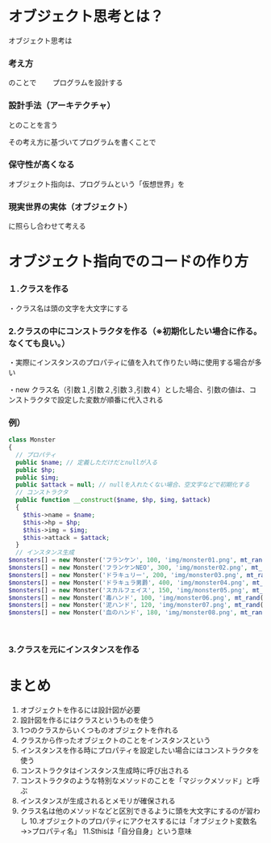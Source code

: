 # オブジェクト思考とは？

オブジェクト思考は
### 考え方　　　
のことで　　
プログラムを設計する
### 設計手法（アーキテクチャ）

とのことを言う

その考え方に基づいてプログラムを書くことで
### 保守性が高くなる

オブジェクト指向は、プログラムという「仮想世界」を

### 現実世界の実体（オブジェクト）

に照らし合わせて考える

# オブジェクト指向でのコードの作り方
### １.クラスを作る　　
・クラス名は頭の文字を大文字にする
### 2.クラスの中にコンストラクタを作る（※初期化したい場合に作る。なくても良い。）  
・実際にインスタンスのプロパティに値を入れて作りたい時に使用する場合が多い 

・new クラス名（引数１,引数２,引数３,引数４）とした場合、引数の値は、コンストラクタで設定した変数が順番に代入される

### 例）
```php
class Monster
{
  // プロパティ
  public $name; // 定義しただけだとnullが入る
  public $hp;
  public $img;
  public $attack = null; // nullを入れたくない場合、空文字などで初期化する
  // コンストラクタ
  public function __construct($name, $hp, $img, $attack)
  {
    $this->name = $name;
    $this->hp = $hp;
    $this->img = $img;
    $this->attack = $attack;
  }
  // インスタンス生成
$monsters[] = new Monster('フランケン', 100, 'img/monster01.png', mt_rand(20, 40));
$monsters[] = new Monster('フランケンNEO', 300, 'img/monster02.png', mt_rand(20, 60));
$monsters[] = new Monster('ドラキュリー', 200, 'img/monster03.png', mt_rand(30, 50));
$monsters[] = new Monster('ドラキュラ男爵', 400, 'img/monster04.png', mt_rand(50, 80));
$monsters[] = new Monster('スカルフェイス', 150, 'img/monster05.png', mt_rand(30, 60));
$monsters[] = new Monster('毒ハンド', 100, 'img/monster06.png', mt_rand(10, 30));
$monsters[] = new Monster('泥ハンド', 120, 'img/monster07.png', mt_rand(20, 30));
$monsters[] = new Monster('血のハンド', 180, 'img/monster08.png', mt_rand(30, 50));

  
```

### 3.クラスを元にインスタンスを作る　　　

# まとめ　　

1. オブジェクトを作るには設計図が必要
2. 設計図を作るにはクラスというものを使う
3. 1つのクラスからいくつものオブジェクトを作れる
4. クラスから作ったオブジェクトのことをインスタンスという
5. インスタンスを作る時にプロパティを設定したい場合にはコンストラクタを使う
6. コンストラクタはインスタンス生成時に呼び出される
7. コンストラクタのような特別なメソッドのことを「マジックメソッド」と呼ぶ
8. インスタンスが生成されるとメモリが確保される
9. クラス名は他のメソッドなどと区別できるように頭を大文字にするのが習わし
10.オブジェクトのプロパティにアクセスするには「オブジェクト変数名→>プロパティ名」
11.Sthisは「自分自身」という意味


